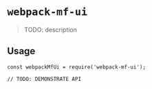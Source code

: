 # `webpack-mf-ui`

> TODO: description

## Usage

```
const webpackMfUi = require('webpack-mf-ui');

// TODO: DEMONSTRATE API
```
